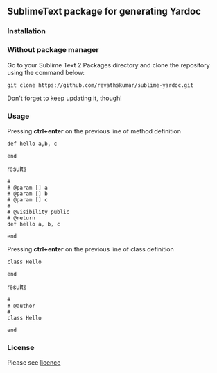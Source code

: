 ## SublimeText package for generating Yardoc

### Installation

### Without package manager

Go to your Sublime Text 2 Packages directory and clone the repository using the command below:

    git clone https://github.com/revathskumar/sublime-yardoc.git

Don't forget to keep updating it, though!

### Usage

Pressing **ctrl+enter** on the previous line of method definition

    def hello a,b, c

    end

results

    #
    # @param [] a
    # @param [] b
    # @param [] c
    #
    # @visibility public
    # @return
    def hello a, b, c

    end

Pressing **ctrl+enter** on the previous line of class definition

    class Hello

    end

results

    #
    # @author
    #
    class Hello

    end

### License

Please see [licence](http://github.com/revathskumar/sublime-yardoc/blob/master/LICENSE)